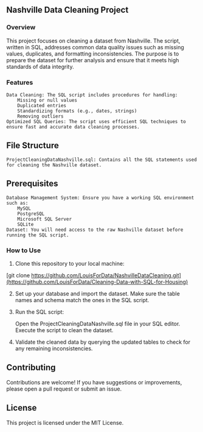 ## Nashville Data Cleaning Project
### Overview

This project focuses on cleaning a dataset from Nashville. The script, written in SQL, addresses common data quality issues such as missing values, duplicates, and formatting inconsistencies. The purpose is to prepare the dataset for further analysis and ensure that it meets high standards of data integrity.
### Features

    Data Cleaning: The SQL script includes procedures for handling:
        Missing or null values
        Duplicated entries
        Standardizing formats (e.g., dates, strings)
        Removing outliers
    Optimized SQL Queries: The script uses efficient SQL techniques to ensure fast and accurate data cleaning processes.

## File Structure

    ProjectCleaningDataNashville.sql: Contains all the SQL statements used for cleaning the Nashville dataset.

## Prerequisites

    Database Management System: Ensure you have a working SQL environment such as:
        MySQL
        PostgreSQL
        Microsoft SQL Server
        SQLite
    Dataset: You will need access to the raw Nashville dataset before running the SQL script.

### How to Use

  1. Clone this repository to your local machine:

  [git clone https://github.com/LouisForData/NashvilleDataCleaning.git](https://github.com/LouisForData/Cleaning-Data-with-SQL-for-Housing)

  2. Set up your database and import the dataset. Make sure the table names and schema match the ones in the SQL script.

3. Run the SQL script:

    Open the ProjectCleaningDataNashville.sql file in your SQL editor.
    Execute the script to clean the dataset.

4. Validate the cleaned data by querying the updated tables to check for any remaining inconsistencies.

## Contributing

Contributions are welcome! If you have suggestions or improvements, please open a pull request or submit an issue.

## License

This project is licensed under the MIT License.
